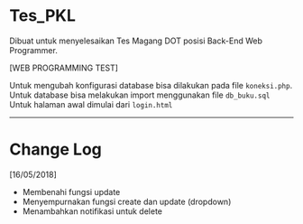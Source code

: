 # Tes_PKL

Dibuat untuk menyelesaikan Tes Magang DOT posisi Back-End Web Programmer.

[WEB PROGRAMMING TEST]

Untuk mengubah konfigurasi database bisa dilakukan pada file `koneksi.php`.
Untuk database bisa melakukan import menggunakan file `db_buku.sql`
Untuk halaman awal dimulai dari `login.html`

---
# Change Log

[16/05/2018]
- Membenahi fungsi update
- Menyempurnakan fungsi create dan update (dropdown)
- Menambahkan notifikasi untuk delete
